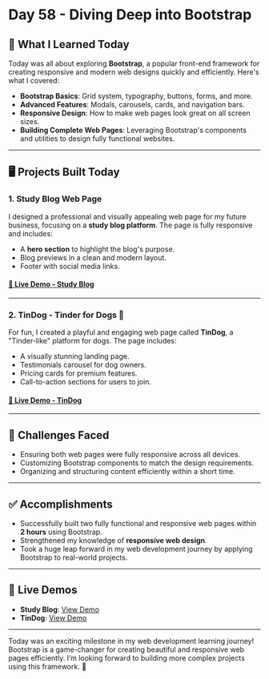 # Day 58 - Diving Deep into Bootstrap

## 🌟 What I Learned Today

Today was all about exploring **Bootstrap**, a popular front-end framework for creating responsive and modern web designs quickly and efficiently. Here's what I covered:

- **Bootstrap Basics**: Grid system, typography, buttons, forms, and more.
- **Advanced Features**: Modals, carousels, cards, and navigation bars.
- **Responsive Design**: How to make web pages look great on all screen sizes.
- **Building Complete Web Pages**: Leveraging Bootstrap's components and utilities to design fully functional websites.

---

## 🖥️ Projects Built Today

### 1. **Study Blog Web Page**
I designed a professional and visually appealing web page for my future business, focusing on a **study blog platform**. The page is fully responsive and includes:
- A **hero section** to highlight the blog's purpose.
- Blog previews in a clean and modern layout.
- Footer with social media links.

#### [🎉 Live Demo - Study Blog](#)

---

### 2. **TinDog - Tinder for Dogs 🐾**
For fun, I created a playful and engaging web page called **TinDog**, a "Tinder-like" platform for dogs. The page includes:
- A visually stunning landing page.
- Testimonials carousel for dog owners.
- Pricing cards for premium features.
- Call-to-action sections for users to join.

#### [🎉 Live Demo - TinDog](#)

---

## 🚀 Challenges Faced

- Ensuring both web pages were fully responsive across all devices.
- Customizing Bootstrap components to match the design requirements.
- Organizing and structuring content efficiently within a short time.

---

## ✅ Accomplishments

- Successfully built two fully functional and responsive web pages within **2 hours** using Bootstrap.
- Strengthened my knowledge of **responsive web design**.
- Took a huge leap forward in my web development journey by applying Bootstrap to real-world projects.

---

## 🔗 Live Demos
- **Study Blog**: [View Demo](#)
- **TinDog**: [View Demo](#)

---

Today was an exciting milestone in my web development learning journey! Bootstrap is a game-changer for creating beautiful and responsive web pages efficiently. I’m looking forward to building more complex projects using this framework. 🚀
